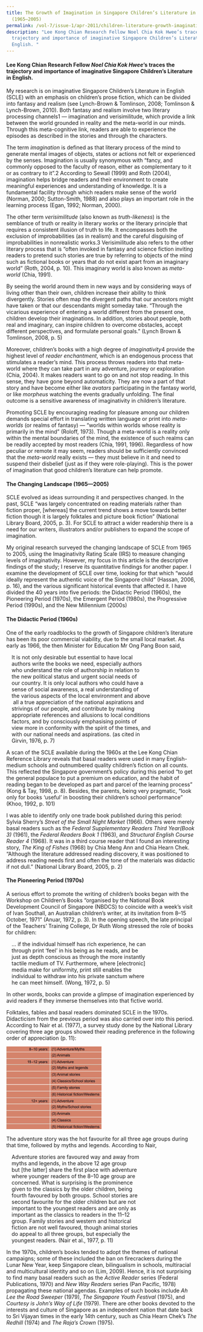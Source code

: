 ```yaml
---
title: The Growth of Imagination in Singapore Children’s Literature in English
  (1965–2005)
permalink: /vol-7/issue-1/apr-2011/children-literature-growth-imagination/
description: "Lee Kong Chian Research Fellow Noel Chia Kok Hwee’s traces the
  trajectory and importance of imaginative Singapore Children’s Literature in
  English. "
---
```

#### Lee Kong Chian Research Fellow _Noel Chia Kok Hwee_’s traces the trajectory and importance of imaginative Singapore Children’s Literature in English.

My research is on imaginative Singapore Children’s Literature in English (SCLE) with an emphasis on children’s prose fiction, which can be divided into fantasy and realism (see Lynch-Brown & Tomlinson, 2008; Tomlinson & Lynch-Brown, 2010). Both fantasy and realism involve two literary processing channels1 — imagination and verisimilitude, which provide a link between the world grounded in reality and the meta-world in our minds. Through this meta-cognitive link, readers are able to experience the episodes as described in the stories and through the characters.

The term *imagination* is defined as that literary process of the mind to generate mental images of objects, states or actions not felt or experienced by the senses. Imagination is usually synonymous with “fancy, and commonly opposed to the faculty of reason, either as complementary to it or as contrary to it”.2 According to Sewall (1999) and Roth (2004), imagination helps bridge readers and their environment to create meaningful experiences and understanding of knowledge. It is a fundamental facility through which readers make sense of the world (Norman, 2000; Sutton-Smith, 1988) and also plays an important role in the learning process (Egan, 1992; Norman, 2000).

The other term *verisimilitude* (also known as *truth-likeness*) is the semblance of truth or reality in literary works or the literary principle that requires a consistent illusion of truth to life. It encompasses both the exclusion of improbabilities (as in realism) and the careful disguising of improbabilities in nonrealistic works.3 Verisimilitude also refers to the other literary process that is “often invoked in fantasy and science fiction inviting readers to pretend such stories are true by referring to objects of the mind such as fictional books or years that do not exist apart from an imaginary world” (Roth, 2004, p. 10). This imaginary world is also known as *meta-world* (Chia, 1991).

By seeing the world around them in new ways and by considering ways of living other than their own, children increase their ability to think divergently. Stories often map the divergent paths that our ancestors might have taken or that our descendants might someday take. “Through the vicarious experience of entering a world different from the present one, children develop their imaginations. In addition, stories about people, both real and imaginary, can inspire children to overcome obstacles, accept different perspectives, and formulate personal goals.” (Lynch Brown & Tomlinson, 2008, p. 5)

Moreover, children’s books with a high degree of *imaginativity*4 provide the highest level of *reader enchantment*, which is an endogenous process that stimulates a reader’s mind. This process throws readers into that meta-world where they can take part in any adventure, journey or exploration (Chia, 2004). It makes readers want to go on and not stop reading. In this sense, they have gone beyond automaticity. They are now a part of that story and have become either like *avatars* participating in the fantasy world, or like *morpheus* watching the events gradually unfolding. The final outcome is a sensitive awareness of imaginativity in children’s literature.

Promoting SCLE by encouraging reading for pleasure among our children demands special effort in translating written language or print into *meta-worlds* (or realms of fantasy) — “worlds within worlds whose reality is primarily in the mind” (Roloff, 1973). Though a meta-world is a reality only within the mental boundaries of the mind, the existence of such realms can be readily accepted by most readers (Chia, 1991, 1996). Regardless of how peculiar or remote it may seem, readers should be sufficiently convinced that the *meta-world* really exists — they must believe in it and need to suspend their disbelief (just as if they were role-playing). This is the power of imagination that good children’s literature can help promote.

#### **The Changing Landscape (1965—2005)**

SCLE evolved as ideas surrounding it and perspectives changed. In the past, SCLE “was largely concentrated on reading materials rather than fiction proper, \[whereas\] the current trend shows a move towards better fiction though it is largely folktales and picture book fiction” (National Library Board, 2005, p. 3). For SCLE to attract a wider readership there is a need for our writers, illustrators and/or publishers to expand the scope of imagination.

My original research surveyed the changing landscape of SCLE from 1965 to 2005, using the Imaginativity Rating Scale (IRS) to measure changing levels of imaginativity. However, my focus in this article is the descriptive findings of the study; I reserve its quantitative findings for another paper. I examine the development of SCLE over time, looking for that which “would ideally represent the authentic voice of the Singapore child” (Hassan, 2006, p. 16), and the various significant historical events that affected it. I have divided the 40 years into five periods: the Didactic Period (1960s), the Pioneering Period (1970s), the Emergent Period (1980s), the Progressive Period (1990s), and the New Millennium (2000s)

#### **The Didactic Period (1960s)**

One of the early roadblocks to the growth of Singapore children’s literature has been its poor commercial viability, due to the small local market. As early as 1966, the then Minister for Education Mr Ong Pang Boon said,

&emsp;It is not only desirable but essential to have local<br>
&emsp;authors write the books we need, especially authors<br>
&emsp;who understand the role of authorship in relation to<br>
&emsp;the new political status and urgent social needs of <br>
&emsp;our country. It is only local authors who could have a<br>
&emsp;sense of social awareness, a real understanding of<br>
&emsp;the various aspects of the local environment and above<br>
&emsp; all a true appreciation of the national aspirations and <br> 												&emsp;strivings of our people, and contribute by making <br>
&emsp;appropriate references and allusions to local conditions<br> 
&emsp;factors, and by consciously emphasising points of<br> 
&emsp;view more in conformity with the spirit of the times, and<br> 
&emsp;with our national needs and aspirations. (as cited in<br> 
&emsp;Girvin, 1976, p. 7) 

A scan of the SCLE available during the 1960s at the Lee Kong Chian Reference Library reveals that basal readers were used in many English-medium schools and outnumbered quality children’s fiction on all counts. This reflected the Singapore government’s policy during this period “to get the general populace to put a premium on education, and the habit of reading began to be developed as part and parcel of the learning process” (Kong & Tay, 1998, p. 8). Besides, the parents, being very pragmatic, “look only for books ‘useful’ in boosting their children’s school performance” (Khoo, 1992, p. 101)

I was able to identify only one trade book published during this period: Sylvia Sherry’s *Street of the Small Night Market* (1966). Others were merely basal readers such as the *Federal Supplementary Readers Third Year(Book 3)* (1961), the *Federal Readers Book 1* (1963), and *Structural English Course Reader 4* (1968). It was in a third course reader that I found an interesting story, *The King of Fishes* (1968) by Chia Meng Ann and Chia Hearn Chek. “Although the literature addressed reading discovery, it was positioned to address reading needs first and often the tone of the materials was didactic if not dull.” (National Library Board, 2005, p. 2)
	
#### **The Pioneering Period (1970s)**	

A serious effort to promote the writing of children’s books began with the Workshop on Children’s Books “organised by the National Book Development Council of Singapore (NBDCS) to coincide with a week’s visit of Ivan Southall, an Australian children’s writer, at its invitation from 8–15 October, 1971” (Anuar, 1972, p. 3). In the opening speech, the late principal of the Teachers’ Training College, Dr Ruth Wong stressed the role of books for children:

&emsp;… if the individual himself has rich experience, he can<br>
&emsp;through print ‘feel’ in his being as he reads, and be <br>
&emsp;just as depth conscious as through the more instantly<br> 
&emsp;tactile medium of TV. Furthermore, where \[electronic\]<br> 
&emsp;media make for uniformity, print still enables the<br> 
&emsp;individual to withdraw into his private sanctum where<br> 
&emsp;he can meet himself. (Wong, 1972, p. 5)

In other words, books can provide a glimpse of imagination experienced by avid readers if they immerse themselves into that fictive world.

Folktales, fables and basal readers dominated SCLE in the 1970s. Didacticism from the previous period was also carried over into this period. According to Nair et al. (1977), a survey study done by the National Library covering three age groups showed their reading preference in the following order of appreciation (p. 11):

<img style="width:50%;" src="/images/Vol%207%20Issue%201/ChildrenLiterature/table.jpg">
<div style="background-color: white;"></div>

The adventure story was the hot favourite for all three age groups during that time, followed by myths and legends. According to Nair,

&emsp;Adventure stories are favoured way and away from<br> 
&emsp;myths and legends, in the above 12 age group<br> 
&emsp;but \[the latter\] share the first place with adventure <br>
&emsp;where younger readers of the 8–10 age group are <br>
&emsp;concerned. What is surprising is the prominence <br>
&emsp;given to the classics by the older children, being <br>
&emsp;fourth favoured by both groups. School stories are <br>
&emsp;second favourite for the older children but are not <br>
&emsp;important to the youngest readers and are only as <br>
&emsp;important as the classics to readers in the 11–12<br>
&emsp;group. Family stories and western and historical <br>
&emsp;fiction are not well favoured, though animal stories <br>
&emsp;do appeal to all three groups, but especially the <br>
&emsp;youngest readers. (Nair et al., 1977, p. 11)

In the 1970s, children’s books tended to adopt the themes of national campaigns; some of these included the ban on firecrackers during the Lunar New Year, keep Singapore clean, bilingualism in schools, multiracial and multicultural identity and so on (Lim, 2009). Hence, it is not surprising to find many basal readers such as the *Active Reader* series (Federal Publications, 1970) and *New Way Readers* series (Pan Pacific, 1978) propagating these national agendas. Examples of such books include *Ah Lee the Road Sweeper* (1979), *The Singapore Youth Festival* (1975), and *Courtesy is John’s Way of Life* (1979). There are other books devoted to the interests and culture of Singapore as an independent nation that date back to Sri Vijayan times in the early 14th century, such as Chia Hearn Chek’s *The Redhill* (1974) and *The Raja’s Crown* (1975).





